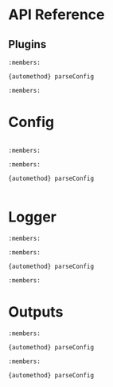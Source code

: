 # API Reference

## Plugins

```{autoclass} fold.plugin.Plugin
:members:

{automethod} parseConfig
```

```{autoclass} fold.plugin.PluginManager
:members:
```

# Config

```{autoclass} fold.config.Content
```

```{autoclass} fold.config.BaseConfig
:members:
```

```{autoclass} fold.config.ConfigFilePlugin
:members:

{automethod} parseConfig
```

```{autoexception} fold.config.ConfigError
```

# Logger

```{autoclass} fold.logger.LogHandlerConfig
:members:
```

```{autoclass} fold.logger.LogManager
:members:

{automethod} parseConfig
```

```{autoclass} fold.logger.logger
:members:
```

# Outputs

```{autoclass} fold.outputs.OutputPlugin
:members:

{automethod} parseConfig
```
   
```{autoclass} fold.outputs.OutputManager
:members:

{automethod} parseConfig
```
